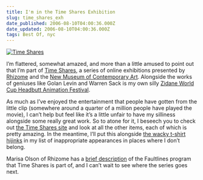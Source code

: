 ```yaml
---
title: I'm in the Time Shares Exhibition
slug: time_shares_exh
date_published: 2006-08-10T04:00:36.000Z
date_updated: 2006-08-10T04:00:36.000Z
tags: Best Of, nyc
---
```


[![Time Shares](http://www.dashes.com/anil/images/timeshares.png)](http://www.rhizome.org/events/timeshares/)

I’m flattered, somewhat amazed, and more than a little amused to point out that I’m part of [Time Shares](http://www.rhizome.org/events/timeshares/), a series of online exhibitions presented by [Rhizome](http://www.rhizome.org/) and the [New Museum of Contemporary Art](http://newmuseum.org/). Alongside the works of geniuses like Golan Levin and Warren Sack is my own silly [Zidane World Cup Headbutt Animation Festival](http://www.dashes.com/anil/2006/07/11/zidane_world_cu).

As much as I’ve enjoyed the entertainment that people have gotten from the little clip (somewhere around a quarter of a million people have played the movie), I can’t help but feel like it’s a little unfair to have my silliness alongside some really great work. So to atone for it, I beseech you to check out [the Time Shares site](http://www.rhizome.org/events/timeshares/) and look at all the other items, each of which is pretty amazing. In the meantime, I’ll put this alongside [the wacky t-shirt hijinks](http://www.dashes.com/anil/2006/07/18/the_goatse_tshi) in my list of inappropriate appearances in places where I don’t belong.

Marisa Olson of Rhizome has a [brief description](http://rhizome.org/thread.rhiz?thread=22581&amp;page=1#43583) of the Faultlines program that Time Shares is part of, and I can’t wait to see where the series goes next.
